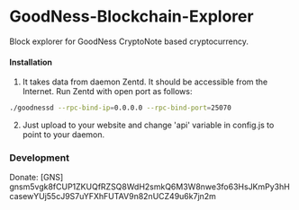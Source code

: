 # GoodNess-Blockchain-Explorer
Block explorer for GoodNess CryptoNote based cryptocurrency.

#### Installation

1) It takes data from daemon Zentd. It should be accessible from the Internet. Run Zentd with open port as follows:
```bash
./goodnessd --rpc-bind-ip=0.0.0.0 --rpc-bind-port=25070
```
2) Just upload to your website and change 'api' variable in config.js to point to your daemon.

### Development

Donate: [GNS] gnsm5vgk8fCUP1ZKUQfRZSQ8WdH2smkQ6M3W8nwe3fo63HsJKmPy3hHcasewYUj55cJ9S7uYFXhFUTAV9n82nUCZ49u6k7jn2m
